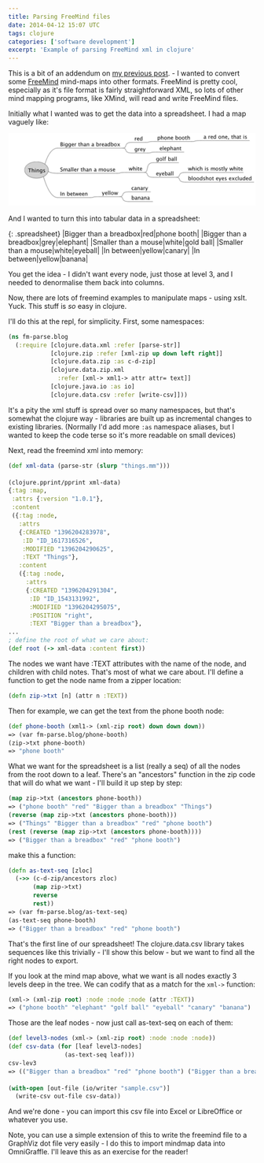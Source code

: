```yaml
---
title: Parsing FreeMind files
date: 2014-04-12 15:07 UTC
tags: clojure
categories: ['software development']
excerpt: 'Example of parsing FreeMind xml in clojure'
---
```


This is a bit of an addendum on [my previous post](2014-03-08-xml-for-fun-and-profit.html). - I wanted to convert some [FreeMind](http://freemind.sourceforge.net/wiki/index.php/Main_Page) mind-maps into other formats.  FreeMind is pretty cool, especially as it's file format is fairly straightforward XML, so lots of other mind mapping programs, like XMind, will read and write FreeMind files.

<!--more-->

Initially what I wanted was to get the data into a spreadsheet.  I had a map vaguely like:

![things mindmap](/assets/images/2014-04-12-parsing-freemind-files/things.png)

And I wanted to turn this into tabular data in a spreadsheet:

{: .spreadsheet}
|Bigger than a breadbox|red|phone booth|
|Bigger than a breadbox|grey|elephant|
|Smaller than a mouse|white|gold ball|
|Smaller than a mouse|white|eyeball|
|In between|yellow|canary|
|In between|yellow|banana|

You get the idea - I didn't want every node, just those at level 3, and I needed to denormalise them back into columns.

Now, there are lots of freemind examples to manipulate maps - using xslt. Yuck. This stuff is _so_ easy in clojure.

I'll do this at the repl, for simplicity.  First, some namespaces:

~~~clojure
(ns fm-parse.blog
  (:require [clojure.data.xml :refer [parse-str]]
            [clojure.zip :refer [xml-zip up down left right]]
            [clojure.data.zip :as c-d-zip]
            [clojure.data.zip.xml
              :refer [xml-> xml1-> attr attr= text]]
            [clojure.java.io :as io]
            [clojure.data.csv :refer [write-csv]]))
~~~

It's a pity the xml stuff is spread over so many namespaces, but that's somewhat the clojure way - libraries are built up as incremental changes to existing libraries.
(Normally I'd add more `:as` namespace aliases, but I wanted to keep the code terse so it's more readable on small devices)

Next, read the freemind xml into memory:

~~~clojure
(def xml-data (parse-str (slurp "things.mm")))

(clojure.pprint/pprint xml-data)
{:tag :map,
 :attrs {:version "1.0.1"},
 :content
 ({:tag :node,
   :attrs
   {:CREATED "1396204283978",
    :ID "ID_1617316526",
    :MODIFIED "1396204290625",
    :TEXT "Things"},
   :content
   ({:tag :node,
     :attrs
     {:CREATED "1396204291304",
      :ID "ID_1543131992",
      :MODIFIED "1396204295075",
      :POSITION "right",
      :TEXT "Bigger than a breadbox"},
...
; define the root of what we care about:
(def root (-> xml-data :content first))
~~~

The nodes we want have :TEXT attributes with the name of the node, and children with child notes.  That's most of what we care about.  I'll define a function to get the node name from a zipper location:

~~~clojure
(defn zip->txt [n] (attr n :TEXT))
~~~

Then for example, we can get the text from the phone booth node:

~~~clojure
(def phone-booth (xml1-> (xml-zip root) down down down))
=> (var fm-parse.blog/phone-booth)
(zip->txt phone-booth)
=> "phone booth"
~~~

What we want for the spreadsheet is a list (really a seq) of all the nodes from the root down to a leaf.  There's an "ancestors" function in the zip code that will do what we want - I'll build it up step by step:

~~~clojure
(map zip->txt (ancestors phone-booth))
=> ("phone booth" "red" "Bigger than a breadbox" "Things")
(reverse (map zip->txt (ancestors phone-booth)))
=> ("Things" "Bigger than a breadbox" "red" "phone booth")
(rest (reverse (map zip->txt (ancestors phone-booth))))
=> ("Bigger than a breadbox" "red" "phone booth")
~~~

make this a function:

~~~clojure
(defn as-text-seq [zloc]
  (->> (c-d-zip/ancestors zloc)
       (map zip->txt)
       reverse
       rest))
=> (var fm-parse.blog/as-text-seq)
(as-text-seq phone-booth)
=> ("Bigger than a breadbox" "red" "phone booth")
~~~

That's the first line of our spreadsheet!  The clojure.data.csv library takes sequences like this trivially - I'll show this below - but we want to find all the right nodes to export.

If you look at the mind map above, what we want is all nodes exactly 3 levels deep in the tree.  We can codify that as a match for the `xml->` function:

~~~clojure
(xml-> (xml-zip root) :node :node :node (attr :TEXT))
=> ("phone booth" "elephant" "golf ball" "eyeball" "canary" "banana")
~~~

Those are the leaf nodes - now just call as-text-seq on each of them:

~~~clojure
(def level3-nodes (xml-> (xml-zip root) :node :node :node))
(def csv-data (for [leaf level3-nodes]
                (as-text-seq leaf)))
csv-lev3
=> (("Bigger than a breadbox" "red" "phone booth") ("Bigger than a breadbox" "grey" "elephant") ("Smaller than a mouse" "white" "golf ball") ("Smaller than a mouse" "white" "eyeball") ("In between" "yellow" "canary") ("In between" "yellow" "banana"))

(with-open [out-file (io/writer "sample.csv")]
  (write-csv out-file csv-data))
~~~

And we're done - you can import this csv file into Excel or LibreOffice or whatever you use.

Note, you can use a simple extension of this to write the freemind file to a GraphViz dot file very easily - I do this to import mindmap data into OmniGraffle.  I'll leave this as an exercise for the reader!
